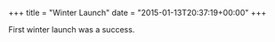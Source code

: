 +++
title = "Winter Launch"
date = "2015-01-13T20:37:19+00:00"
+++

First winter launch was a success.
			